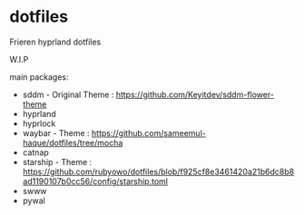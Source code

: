 # dotfiles
Frieren hyprland dotfiles

W.I.P

main packages:

- sddm - Original Theme : https://github.com/Keyitdev/sddm-flower-theme
- hyprland
- hyprlock
- waybar - Theme : https://github.com/sameemul-haque/dotfiles/tree/mocha
- catnap
- starship - Theme : https://github.com/rubyowo/dotfiles/blob/f925cf8e3461420a21b6dc8b8ad1190107b0cc56/config/starship.toml
- swww
- pywal

